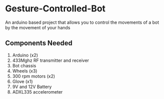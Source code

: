 # Gesture-Controlled-Bot
An arduino based project that allows you to control the movements of a bot by the movement of your hands
## Components Needed
1. Arduino (x2)
2. 433Mghz RF transmitter and receiver 
3. Bot chassis
4. Wheels (x3)
5. 300 rpm motors (x2)
6. Glove (x1)
7. 9V and 12V Battery 
8. ADXL335 accelerometer
